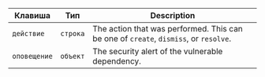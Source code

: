 | Клавиша      | Тип      | Description                                                                          |
| ------------ | -------- | ------------------------------------------------------------------------------------ |
| `действие`   | `строка` | The action that was performed. This can be one of `create`, `dismiss`, or `resolve`. |
| `оповещение` | `объект` | The security alert of the vulnerable dependency.                                     |